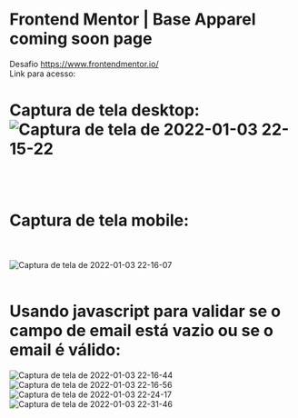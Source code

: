 # Frontend Mentor | Base Apparel coming soon page
Desafio https://www.frontendmentor.io/
<br>
Link para acesso:
<br>
# Captura de tela desktop:![Captura de tela de 2022-01-03 22-15-22](https://user-images.githubusercontent.com/91329679/147997414-a1812450-e489-459a-905f-589b658cc729.png)
<br><br>
# Captura de tela mobile: 
<br><br>
![Captura de tela de 2022-01-03 22-16-07](https://user-images.githubusercontent.com/91329679/147997453-104c6397-8ee8-4f30-84c0-fbb42f01a159.png)
<br><br>
# Usando javascript para validar se o campo de email está vazio ou se o email é válido:
![Captura de tela de 2022-01-03 22-16-44](https://user-images.githubusercontent.com/91329679/147997467-6d93a563-58f8-47b5-bd8f-3aaff4b4274f.png)
![Captura de tela de 2022-01-03 22-16-56](https://user-images.githubusercontent.com/91329679/147997470-51fe9a3a-8f2c-4419-ba57-46aa5b43c804.png)
![Captura de tela de 2022-01-03 22-24-17](https://user-images.githubusercontent.com/91329679/147997582-e6cd93a1-0f9b-4be2-816e-751dd5efcc66.png)
![Captura de tela de 2022-01-03 22-31-46](https://user-images.githubusercontent.com/91329679/147998052-ce36ed35-0d20-443e-8696-e77d390f1424.png)

